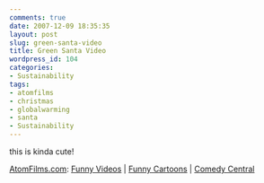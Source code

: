 ```yaml
---
comments: true
date: 2007-12-09 18:35:35
layout: post
slug: green-santa-video
title: Green Santa Video
wordpress_id: 104
categories:
- Sustainability
tags:
- atomfilms
- christmas
- globalwarming
- santa
- Sustainability
---
```


this is kinda cute!


[AtomFilms.com](http://www.atomfilms.com/?brand=embed): [Funny Videos](http://www.atomfilms.com/films/comedy.jsp?brand=embed) | [Funny Cartoons](http://www.atomfilms.com/films/animation.jsp?brand=embed) | [Comedy Central](http://www.comedycentral.com/?brand=embed)



